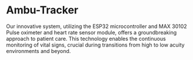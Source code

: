# Ambu-Tracker
Our innovative system, utilizing the ESP32 microcontroller and MAX 30102 Pulse oximeter and heart rate sensor module, offers a groundbreaking approach to patient care. This technology enables the continuous monitoring of vital signs, crucial during transitions from high to low acuity environments and beyond.
